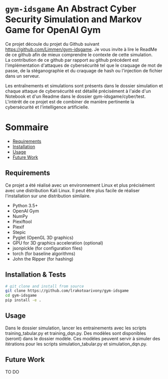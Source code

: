 # `gym-idsgame` An Abstract Cyber Security Simulation and Markov Game for OpenAI Gym

Ce projet découle du projet du Github suivant https://github.com/Limmen/gym-idsgame. Je vous invite à lire le ReadMe de ce github afin de mieux comprendre le contexte de cette simulation.  
La contribution de ce github par rapport au github précédent est l'implémentation d'attaques de cybersécurité tel que le craquage de mot de passe, de la stéganographie et du craquage de hash ou l'injection de fichier dans un serveur.

Les entraînements et simulations sont présents dans le dossier simulation et chaque attaque de cybersécurité est détaillé précisément à l'aide d'un Notebook et d'un Readme dans le dossier gym-idsgame/cyber/test.  
L'intérêt de ce projet est de combiner de manière pertinente la cybersécurité et l'intelligence artificielle.

Sommaire
=================

   * [Requirements](#Requirements)
   * [Installation](#Installation)
   * [Usage](#Usage)
   * [Future Work](#Future-Work)


## Requirements

Ce projet a été réalisé avec un environnement Linux et plus précisément avec une distribution Kali Linux. Il peut être plus facile de réaliser l'installation sur une distribution similaire.  


- Python 3.5+
- OpenAI Gym
- NumPy
- Piexiftool
- Piexif
- Stepic
- Pyglet (OpenGL 3D graphics)
- GPU for 3D graphics acceleration (optional)
- jsonpickle (for configuration files)
- torch (for baseline algorithms)
- John the Ripper (for hashing)


## Installation & Tests

```bash
# git clone and install from source
git clone https://github.com/lrakotoarivony/gym-idsgame
cd gym-idsgame
pip install -e .
```

## Usage

Dans le dossier simulation, lancer les entrainements avec les scripts training_tabular.py et training_dqn.py. Des modèles sont disponibles (seront) dans le dossier modèle. Ces modèles peuvent servir à simuler des itérations pour les scripts simulation_tabular.py et simulation_dqn.py.

## Future Work
TO DO
